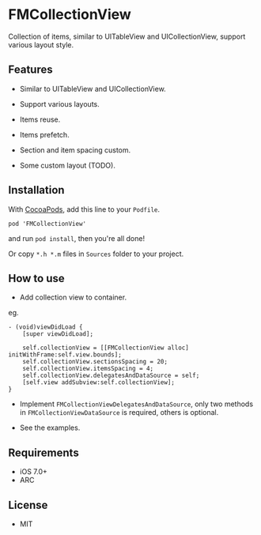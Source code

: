 # FMCollectionView
Collection of items, similar to UITableView and UICollectionView, support various layout style.

## Features

* Similar to UITableView and UICollectionView.

* Support various layouts.

* Items reuse.

* Items prefetch.

* Section and item spacing custom.

* Some custom layout (TODO).

## Installation

With [CocoaPods](http://cocoapods.org/), add this line to your `Podfile`.

```
pod 'FMCollectionView'
```

and run `pod install`, then you're all done!

Or copy `*.h *.m` files in `Sources` folder to your project.

## How to use

* Add collection view to container.

eg.

```
- (void)viewDidLoad {
    [super viewDidLoad];
    
    self.collectionView = [[FMCollectionView alloc] initWithFrame:self.view.bounds];
    self.collectionView.sectionsSpacing = 20;
    self.collectionView.itemsSpacing = 4;
    self.collectionView.delegatesAndDataSource = self;
    [self.view addSubview:self.collectionView];
}
```

* Implement `FMCollectionViewDelegatesAndDataSource`, only two methods in `FMCollectionViewDataSource` is required, others is optional.

* See the examples.

## Requirements

* iOS 7.0+ 
* ARC

## License

* MIT